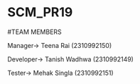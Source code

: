# SCM_PR19

#TEAM MEMBERS

Manager-> Teena Rai (2310992150)

Developer-> Tanish Wadhwa (2310992149)

Tester-> Mehak Singla (2310992151)
